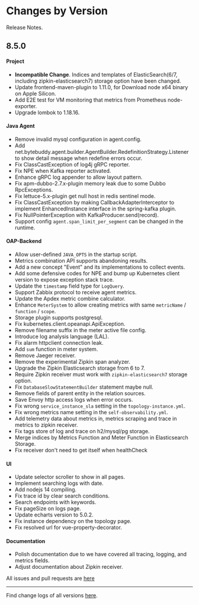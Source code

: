 Changes by Version
==================
Release Notes.

8.5.0
------------------
#### Project
* **Incompatible Change**. Indices and templates of ElasticSearch(6/7, including zipkin-elasticsearch7) storage option have been changed. 
* Update frontend-maven-plugin to 1.11.0, for Download node x64 binary on Apple Silicon.
* Add E2E test for VM monitoring that metrics from Prometheus node-exporter.
* Upgrade lombok to 1.18.16.

#### Java Agent
* Remove invalid mysql configuration in agent.config.
* Add net.bytebuddy.agent.builder.AgentBuilder.RedefinitionStrategy.Listener to show detail message when redefine errors occur.
* Fix ClassCastException of log4j gRPC reporter.
* Fix NPE when Kafka reporter activated.
* Enhance gRPC log appender to allow layout pattern.
* Fix apm-dubbo-2.7.x-plugin memory leak due to some Dubbo RpcExceptions.
* Fix lettuce-5.x-plugin get null host in redis sentinel mode.
* Fix ClassCastException by making CallbackAdapterInterceptor to implement EnhancedInstance interface in the spring-kafka plugin.
* Fix NullPointerException with KafkaProducer.send(record).
* Support config `agent.span_limit_per_segment` can be changed in the runtime.

#### OAP-Backend
* Allow user-defined `JAVA_OPTS` in the startup script.
* Metrics combination API supports abandoning results.
* Add a new concept "Event" and its implementations to collect events.
* Add some defensive codes for NPE and bump up Kubernetes client version to expose exception stack trace.
* Update the `timestamp` field type for `LogQuery`.
* Support Zabbix protocol to receive agent metrics.
* Update the Apdex metric combine calculator.
* Enhance `MeterSystem` to allow creating metrics with same `metricName` / `function` / `scope`.
* Storage plugin supports postgresql.
* Fix kubernetes.client.opeanapi.ApiException.
* Remove filename suffix in the meter active file config.
* Introduce log analysis language (LAL).
* Fix alarm httpclient connection leak.
* Add `sum` function in meter system.
* Remove Jaeger receiver.
* Remove the experimental Zipkin span analyzer.
* Upgrade the Zipkin Elasticsearch storage from 6 to 7.
* Require Zipkin receiver must work with `zipkin-elasticsearch7` storage option.
* Fix `DatabaseSlowStatementBuilder` statement maybe null.
* Remove fields of parent entity in the relation sources. 
* Save Envoy http access logs when error occurs.
* Fix wrong `service_instance_sla` setting in the `topology-instance.yml`.
* Fix wrong metrics name setting in the `self-observability.yml`.
* Add telemetry data about metrics in, metrics scraping and trace in metrics to zipkin receiver.
* Fix tags store of log and trace on h2/mysql/pg storage.
* Merge indices by Metrics Function and Meter Function in Elasticsearch Storage. 
* Fix receiver don't need to get itself when healthCheck

#### UI
* Update selector scroller to show in all pages.
* Implement searching logs with date.
* Add nodejs 14 compiling.
* Fix trace id by clear search conditions.
* Search endpoints with keywords.
* Fix pageSize on logs page.
* Update echarts version to 5.0.2.
* Fix instance dependency on the topology page.
* Fix resolved url for vue-property-decorator.

#### Documentation
* Polish documentation due to we have covered all tracing, logging, and metrics fields.
* Adjust documentation about Zipkin receiver.

All issues and pull requests are [here](https://github.com/apache/skywalking/milestone/76?closed=1)

------------------
Find change logs of all versions [here](changes).
